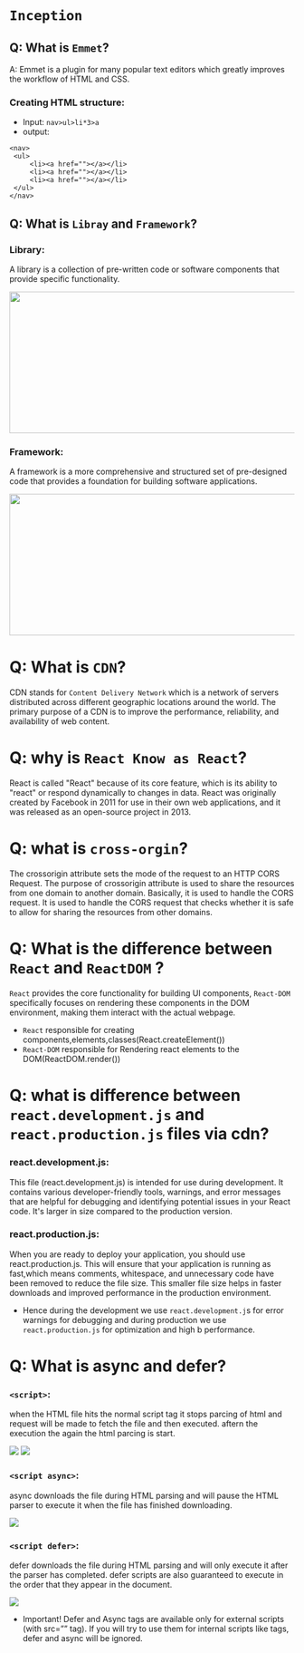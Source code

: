 # `Inception`

## Q: What is `Emmet`?
   A: Emmet is a plugin for many popular text editors which greatly improves the workflow of HTML and CSS.
   ### Creating HTML structure:
   * Input: `nav>ul>li*3>a`
   * output:
   ```
<nav>
    <ul>
        <li><a href=""></a></li>
        <li><a href=""></a></li>
        <li><a href=""></a></li>
    </ul>
</nav>

 ```
## Q: What is `Libray` and `Framework`?
### Library:
A library is a collection of pre-written code or software components that provide specific functionality.

<img  height="250px" width="900px" src="https://miro.medium.com/v2/resize:fit:1100/format:webp/1*VY_o_08nq3YRylQLza5EDg.png">

### Framework:
A framework is a more comprehensive and structured set of pre-designed code that provides a foundation for building software applications.

<img  height="250px" width="900px" src="https://miro.medium.com/v2/resize:fit:1100/format:webp/1*ij6jDTgS5_ldFZbsOfBYDg.png">

# Q: What is `CDN`?
CDN stands for `Content Delivery Network` which is a network of servers distributed across different geographic locations around the world. The primary purpose of a CDN is to improve the performance, reliability, and availability of web content.
      
# Q: why is `React Know as React`?
React is called "React" because of its core feature, which is its ability to "react" or respond dynamically to changes in data. React was originally created by Facebook in 2011 for use in their own web applications, and it was released as an open-source project in 2013.

# Q: what is `cross-orgin`?
The crossorigin attribute sets the mode of the request to an HTTP CORS Request. The purpose of crossorigin attribute is used to share the resources from one domain to another domain. Basically, it is used to handle the CORS request. It is used to handle the CORS request that checks whether it is safe to allow for sharing the resources from other domains.
# Q: What is the difference between `React` and `ReactDOM` ?
`React` provides the core functionality for building UI components, `React-DOM` specifically focuses on rendering these components in the DOM environment, making them interact with the actual webpage.
* `React` responsible for creating components,elements,classes(React.createElement())
* `React-DOM` responsible for Rendering react elements to the DOM(ReactDOM.render())

# Q: what is difference between `react.development.js` and `react.production.js` files via cdn?
### react.development.js:
   This file (react.development.js) is intended for use during development. It contains various developer-friendly tools, warnings, and error messages that are helpful for 
   debugging and identifying potential issues in your React code. It's larger in size compared to the production version.
### react.production.js:
   When you are ready to deploy your application, you should use react.production.js. This will ensure that your application is running as fast,which means comments, 
   whitespace, and unnecessary code have been removed to reduce the file size. This smaller file size helps in faster downloads and improved performance in the production 
   environment.
* Hence during the development we use `react.development.j`s for error warnings for debugging and during production we use `react.production.js` for optimization and high 
b performance.
# Q: What is async and defer?
### `<script>`:
 when the HTML file hits the normal script tag it stops parcing of html and request will be made to fetch the file and then executed. aftern the execution the again the 
 html parcing is start.
 
 <img src="https://blog.webdevsimplified.com/articleAssets/2019-12/javascript-loading-attributes-explained/videos/head-parsing.gif">
 <img src="https://blog.webdevsimplified.com/articleAssets/2019-12/javascript-loading-attributes-explained/videos/normal-parsing-timeline.gif">
 
### `<script async>`:
  async downloads the file during HTML parsing and will pause the HTML parser to execute it when the file  has finished downloading.
  
  <img src="https://blog.webdevsimplified.com/articleAssets/2019-12/javascript-loading-attributes-explained/videos/async-parsing-timeline.gif">

### `<script defer>`:
 defer downloads the file during HTML parsing and will only execute it after the parser has completed. defer scripts are also guaranteed to execute in the order that they appear in the document.
 
 <img src="https://blog.webdevsimplified.com/articleAssets/2019-12/javascript-loading-attributes-explained/videos/defer-parsing-timeline.gif">
 
* Important! Defer and Async tags are available only for external scripts (with src=”” tag). If you will try to use them for internal scripts like <script>…</script> tags, defer and async will be ignored.



   
